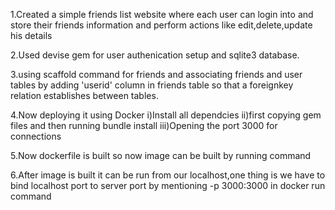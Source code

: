 1.Created a simple friends list website where each user can login into and store their friends information and perform actions like edit,delete,update his details

2.Used devise gem for user authenication setup and sqlite3 database.


3.using scaffold command for friends and associating friends and user tables by adding 'userid' column in friends table so that a foreignkey relation establishes between tables.


4.Now deploying it using Docker
  i)Install all dependcies
  ii)first copying gem files and then running bundle install
  iii)Opening the port 3000 for connections
 
 
 5.Now dockerfile is built so now image can be built by running command
 
 
 6.After image is built it can be run from our localhost,one thing is we have to bind localhost port to server port by mentioning -p 3000:3000 in docker run command
